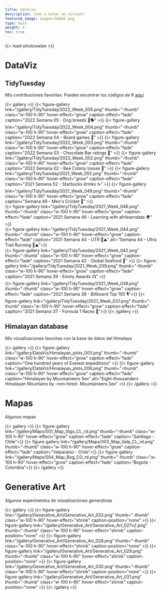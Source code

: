 ```yaml
---
title: Galería
description: ¡Ven a echar un vistazo!
featured_image: images/GA002.png
type: main
weight: 4
toc: true
---
```


{{< load-photoswipe >}}

# DataViz
## TidyTuesday
Mis contribuciones favoritas. Puedes encontrar los códigos de R [aquí](https://github.com/TamayoLeivaJ/TidyTuesday)

{{< gallery >}}
  {{< figure-gallery link="/gallery/TidyTuesday/2022_Week_005.png" thumb="-thumb" class="w-100 h-90" hover-effect="grow" caption-effect="fade" caption="2022 Semana 05 - Dog breeds 🐩🐕" >}}
  {{< figure-gallery link="/gallery/TidyTuesday/2022_Week_004.png" thumb="-thumb" class="w-100 h-90" hover-effect="grow" caption-effect="fade" caption="2022 Semana 04 - Board games 🎲" >}}
  {{< figure-gallery link="/gallery/TidyTuesday/2022_Week_003.png" thumb="-thumb" class="w-100 h-90" hover-effect="grow" caption-effect="fade" caption="2022 Semana 03 - Chocolate Bar ratings 🍫" >}}
  {{< figure-gallery link="/gallery/TidyTuesday/2022_Week_002.png" thumb="-thumb" class="w-100 h-90" hover-effect="grow" caption-effect="fade" caption="2022 Semana 02 - Bee Colony losses 🐝" >}}
  {{< figure-gallery link="/gallery/TidyTuesday/2021_Week_052.png" thumb="-thumb" class="w-100 h-90" hover-effect="grow" caption-effect="fade" caption="2021 Semana 52 - Starbucks drinks ☕" >}}
  {{< figure-gallery link="/gallery/TidyTuesday/2021_Week_049.png" thumb="-thumb" class="w-100 h-90" hover-effect="grow" caption-effect="fade" caption="Semana 49 - Men's Cricket 🏏" >}}  
  {{< figure-gallery link="/gallery/TidyTuesday/2021_Week_046.png" thumb="-thumb" class="w-100 h-90" hover-effect="grow" caption-effect="fade" caption="2021 Semana 46 - Learning with afrilearndata 🌍" >}}  
  {{< figure-gallery link="/gallery/TidyTuesday/2021_Week_044.png" thumb="-thumb" class="w-100 h-90" hover-effect="grow" caption-effect="fade" caption="2021 Semana 44 - UTR 🗻⛰️" alt="Semana 44 - Ultra Trail Running 🗻⛰️">}}  
  {{< figure-gallery link="/gallery/TidyTuesday/2021_Week_042.png" thumb="-thumb" class="w-100 h-90" hover-effect="grow" caption-effect="fade" caption="2021 Semana 42 - Global Seafood 🎣" >}}
  {{< figure-gallery link="/gallery/TidyTuesday/2021_Week_039.png" thumb="-thumb" class="w-100 h-90" hover-effect="grow" caption-effect="fade" caption="2021 Semana 39 - Emmy Awards 📺" >}}  
  {{< figure-gallery link="/gallery/TidyTuesday/2021_Week_038.png" thumb="-thumb" class="w-100 h-90" hover-effect="grow" caption-effect="fade" caption="2021 Semana 38 - Billboard Top 100 🎙">}}
  {{< figure-gallery link="/gallery/TidyTuesday/2021_Week_037.png" thumb="-thumb" class="w-100 h-90" hover-effect="grow" caption-effect="fade" caption="2021 Semana 37 - Formula 1 Races 🏁">}}
{{< /gallery >}}

## Himalayan database

Mis visualizaciones favoritas con la base de datos del Himalaya

{{< gallery >}}
  {{< figure-gallery link="/gallery/DataViz/Himalayan_plots_003.png" thumb="-thumb" class="w-100 h-90" hover-effect="grow" caption-effect="fade" caption="One hundred years of Everest expeditions" >}}
  {{< figure-gallery link="/gallery/DataViz/Himalayan_plots_006.png" thumb="-thumb" class="w-100 h-90" hover-effect="grow" caption-effect="fade" caption="Himalayan by Mountaineers Sex" alt="Eight-thousanders Himalayan Mountains by -non-hired- Mountaineers Sex" >}}
{{< /gallery >}}

# Mapas

Algunos mapas

{{< gallery >}}
{{< figure-gallery link="/gallery/Maps/001_Map_Stgo_CL_rd.png" thumb="-thumb" class="w-100 h-90" hover-effect="grow" caption-effect="fade" caption="Santiago - Chile">}}
{{< figure-gallery link="/gallery/Maps/003_Map_Valp_CL_rd.png" thumb="-thumb" class="w-100 h-90" hover-effect="grow" caption-effect="fade" caption="Valparaíso - Chile">}}
{{< figure-gallery link="/gallery/Maps/004_Map_Bog_CO_rd.png" thumb="-thumb" class="w-100 h-90" hover-effect="grow" caption-effect="fade" caption="Bogotá - Colombia">}}
{{< /gallery >}}

# Generative Art

Algunos experimentos de visualizaciones generativas

{{< gallery >}}
  {{< figure-gallery link="/gallery/Generative_Art/Generative_Art_033.png" thumb="-thumb" class="w-100 h-90" hover-effect="shrink" caption-position="none" >}}
  {{< figure-gallery link="/gallery/Generative_Art/Generative_Art_027v2.png" thumb="-thumb" class="w-100 h-90" hover-effect="shrink" caption-position="none" >}}
  {{< figure-gallery link="/gallery/Generative_Art/Generative_Art_028.png" thumb="-thumb" class="w-100 h-90" hover-effect="shrink" caption-position="none" >}}
  {{< figure-gallery link="/gallery/Generative_Art/Generative_Art_029.png" thumb="-thumb" class="w-100 h-90" hover-effect="shrink" caption-position="none" >}}
  {{< figure-gallery link="/gallery/Generative_Art/Generative_Art_030.png" thumb="-thumb" class="w-100 h-90" hover-effect="shrink" caption-position="none" >}}
  {{< figure-gallery link="/gallery/Generative_Art/Generative_Art_031.png" thumb="-thumb" class="w-100 h-90" hover-effect="shrink" caption-position="none" >}}
{{< /gallery >}}
